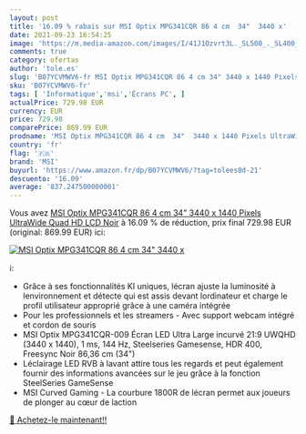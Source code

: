 ```yaml
---
layout: post
title: '16.09 % rabais sur MSI Optix MPG341CQR 86 4 cm  34"  3440 x'
date: 2021-09-23 16:54:25
image: 'https://m.media-amazon.com/images/I/41J1Ozvrt3L._SL500_._SL400_.jpg'
comments: true
category: ofertas
author: 'tole.es'
slug: 'B07YCVMWV6-fr MSI Optix MPG341CQR 86 4 cm 34" 3440 x 1440 Pixels...'
sku: 'B07YCVMWV6-fr'
tags: [ 'Informatique','msi','Écrans PC', ]
actualPrice: 729.98 EUR
currency: EUR
price: 729.98
comparePrice: 869.99 EUR
prodname: 'MSI Optix MPG341CQR 86 4 cm  34"  3440 x 1440 Pixels UltraWide Quad HD LCD Noir'
country: 'fr'
flag: '🇫🇷'
brand: 'MSI'
buyurl: 'https://www.amazon.fr/dp/B07YCVMWV6/?tag=tolees0d-21'
descuento: '16.09'
average: '837.247500000001'
---
```


Vous avez [MSI Optix MPG341CQR 86 4 cm  34"  3440 x 1440 Pixels UltraWide Quad HD LCD Noir](https://www.amazon.fr/dp/B07YCVMWV6/?tag=tolees0d-21)  à  16.09 % de réduction, prix final  729.98 EUR (original: 869.99 EUR) ici:

[![MSI Optix MPG341CQR 86 4 cm  34"  3440 x](https://m.media-amazon.com/images/I/41J1Ozvrt3L._SL500_._SL400_.jpg)](https://www.amazon.fr/dp/B07YCVMWV6/?tag=tolees0d-21)

ℹ️:

- Grâce à ses fonctionnalités KI uniques, lécran ajuste la luminosité à lenvironnement et détecte qui est assis devant lordinateur et charge le profil utilisateur approprié grâce à une caméra intégrée
- Pour les professionnels et les streamers - Avec support webcam intégré et cordon de souris
- MSI Optix MPG341CQR-009 Écran LED Ultra Large incurvé 21:9 UWQHD (3440 x 1440), 1 ms, 144 Hz, Steelseries Gamesense, HDR 400, Freesync Noir 86,36 cm (34")
- Léclairage LED RVB à lavant attire tous les regards et peut également fournir des informations avancées sur le jeu grâce à la fonction SteelSeries GameSense
- MSI Curved Gaming - La courbure 1800R de lécran permet aux joueurs de plonger au cœur de laction

[🛒 Achetez-le maintenant!!](https://www.amazon.fr/dp/B07YCVMWV6/?tag=tolees0d-21)
